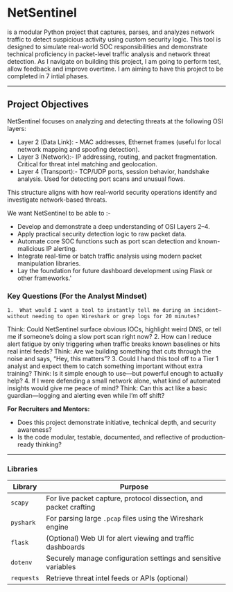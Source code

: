 # NetSentinel
is a modular Python project that captures, parses, and analyzes network traffic to detect suspicious activity using custom security logic. This tool is designed to simulate real-world SOC responsibilities and demonstrate technical proficiency in packet-level traffic analysis and network threat detection. As I navigate on building this project, I am going to perform test, allow feedback and improve overtime. I am aiming to have this project to be completed in 7 intial phases. 

---

## Project Objectives

NetSentinel focuses on analyzing and detecting threats at the following OSI layers:

- Layer 2 (Data Link): - MAC addresses, Ethernet frames (useful for local network mapping and spoofing detection).
- Layer 3 (Network):-  IP addressing, routing, and packet fragmentation. Critical for threat intel matching and geolocation.
- Layer 4 (Transport):- TCP/UDP ports, session behavior, handshake analysis. Used for detecting port scans and unusual flows.

This structure aligns with how real-world security operations identify and investigate network-based threats.

We want NetSentinel to be able to :-

- Develop and demonstrate a deep understanding of OSI Layers 2–4.
- Apply practical security detection logic to raw packet data.
- Automate core SOC functions such as port scan detection and known-malicious IP alerting.
- Integrate real-time or batch traffic analysis using modern packet manipulation libraries.
- Lay the foundation for future dashboard development using Flask or other frameworks.'


### Key Questions (For the Analyst Mindset)
	1.	What would I want a tool to instantly tell me during an incident—without needing to open Wireshark or grep logs for 20 minutes?
Think: Could NetSentinel surface obvious IOCs, highlight weird DNS, or tell me if someone’s doing a slow port scan right now?
	2.	How can I reduce alert fatigue by only triggering when traffic breaks known baselines or hits real intel feeds?
Think: Are we building something that cuts through the noise and says, “Hey, this matters”?
	3.	Could I hand this tool off to a Tier 1 analyst and expect them to catch something important without extra training?
Think: Is it simple enough to use—but powerful enough to actually help?
	4.	If I were defending a small network alone, what kind of automated insights would give me peace of mind?
Think: Can this act like a basic guardian—logging and alerting even while I’m off shift?

**For Recruiters and Mentors:**
- Does this project demonstrate initiative, technical depth, and security awareness?
- Is the code modular, testable, documented, and reflective of production-ready thinking?

---

### Libraries

| Library    | Purpose                                                           |
| ---------- | ----------------------------------------------------------------- |
| `scapy`    | For live packet capture, protocol dissection, and packet crafting |
| `pyshark`  | For parsing large `.pcap` files using the Wireshark engine        |
| `flask`    | (Optional) Web UI for alert viewing and traffic dashboards        |
| `dotenv`   | Securely manage configuration settings and sensitive variables    |
| `requests` | Retrieve threat intel feeds or APIs (optional)                    |
